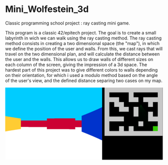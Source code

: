 # Mini_Wolfestein_3d
Classic programming school project : ray casting mini game.

This program is a classic 42/epitech project. The goal is to create a small labyrinth in wich we can walk using the ray casting method.
The ray casting method consists in creating a two dimensional space (the "map"), in which we define the position of the user and walls.
From this, we cast rays that will travel on the two dimensional plan, and will calculate the distance between the user and the walls.
This allows us to draw walls of different sizes on each column of the screen, giving the impression of a 3d space.
The hardest part of this project was to give different colors to walls depending on their orientation, for which i used a modulo method based on the angle of the user's view, and the defined distance separing two cases on my map.

![Alt text](./cover/wolf3d_screenshot.png "42 Wolf3d screenshot")
